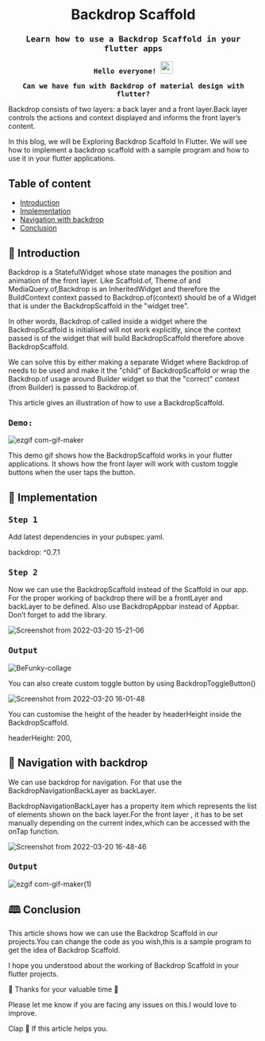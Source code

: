 <p align="center"><h1 align="center">Backdrop Scaffold</h1></p>

<p><h3 align="center"><samp>Learn how to use a Backdrop Scaffold in your flutter apps</h3></p>

<p align="center"><samp><b> Hello everyone! <img src="https://media.giphy.com/media/hvRJCLFzcasrR4ia7z/giphy.gif" width="25px"> </b></samp></p>

<p align="center"><samp><b> Can we have fun with Backdrop of material design with flutter?</b></samp></p>

Backdrop consists of two layers: a back layer and a front layer.Back layer controls the actions and context displayed and informs the front layer’s content.

In this blog, we will be Exploring Backdrop Scaffold In Flutter. We will see how to                  implement a backdrop scaffold with a sample program and how to use it in your flutter applications.


## Table of content

- [Introduction](#introduction)
- [Implementation](#implementation)
- [Navigation with backdrop](#navigation)
- [Conclusion](#conclusion)




## <a id="introduction">💫 Introduction

Backdrop is a StatefulWidget whose state manages the position and animation of the front layer. 
Like Scaffold.of, Theme.of and MediaQuery.of,Backdrop is an InheritedWidget and therefore the BuildContext context passed to Backdrop.of(context) should be of a Widget that is under the BackdropScaffold in the "widget tree".
  
In other words, Backdrop.of called inside a widget where the BackdropScaffold is initialised will not work explicitly, since the context passed is of the widget that will build BackdropScaffold therefore above BackdropScaffold. 
  
We can solve this by either making a separate Widget where Backdrop.of needs to be used and make it the "child" of BackdropScaffold or wrap the Backdrop.of usage around Builder widget so that the "correct" context (from Builder) is passed to Backdrop.of.
  
This article gives an illustration of how to use a BackdropScaffold.
  
  
<h3><samp>Demo:</h3>

![ezgif com-gif-maker](https://user-images.githubusercontent.com/101086428/159467171-cb5f4013-67d0-442a-b7cc-407279fb287e.gif)



This demo gif shows how the BackdropScaffold works in your flutter applications. It shows how the front layer will work with custom toggle buttons when the user taps the button.





## <a id="implementation"> 🚀 Implementation


<h3><samp>Step 1</h3>

Add latest dependencies in your pubspec.yaml.

backdrop: ^0.7.1


<h3><samp>Step 2</h3>

Now we can use the BackdropScaffold instead of the Scaffold in our app. For the proper working of backdrop there will be a frontLayer and backLayer to be defined. Also use BackdropAppbar instead of Appbar. Don’t forget to add the library.

  
![Screenshot from 2022-03-20 15-21-06](https://user-images.githubusercontent.com/101086428/159467467-8b389be6-ebc6-4606-8b58-3569cf02b6ec.png)





<h3><samp>Output</h3>

  ![BeFunky-collage](https://user-images.githubusercontent.com/101086428/159467534-168478f3-12e7-4421-b86c-a2656078b6af.jpg)



You can also create custom toggle button by using BackdropToggleButton()

  ![Screenshot from 2022-03-20 16-01-48](https://user-images.githubusercontent.com/101086428/159467579-8356fd9f-2de3-46c5-b371-63e5973b05d4.png)


You can customise the height of the header by headerHeight inside the BackdropScaffold.

headerHeight: 200,
  
  ## <a id="navigation">📲 Navigation with backdrop

We can use backdrop for navigation. For that use the BackdropNavigationBackLayer as backLayer.

BackdropNavigationBackLayer has a property item which represents the list of elements shown on the back layer.For the front layer , it has to be set manually depending on the current index,which can be accessed with the onTap function.

![Screenshot from 2022-03-20 16-48-46](https://user-images.githubusercontent.com/101086428/159467626-3c99690d-eb6d-4f1a-93a5-c03a16cb5268.png)







<h3><samp>Output</h3>

![ezgif com-gif-maker(1)](https://user-images.githubusercontent.com/101086428/159467686-3a884c4a-4de2-45a2-af02-e0ceb319eeda.gif)


## <a id="conclusion">🕮 Conclusion

This article shows how we can use the Backdrop Scaffold in our projects.You can change the code as you wish,this is a sample program to get the idea of Backdrop Scaffold.
  
I hope you understood about the working of Backdrop Scaffold in your flutter projects.
  
💖 Thanks for your valuable time 💖
  
Please let me know if you are facing any issues on this.I would love to improve.
    
                   
Clap 👏 If this article helps you.
